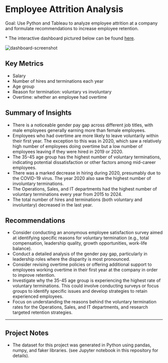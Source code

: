 # Employee Attrition Analysis
Goal: Use Python and Tableau to analyze employee attrition at a company and formulate recommendations to increase employee retention.

\* The interactive dashboard pictured below can be found [here](https://public.tableau.com/views/EmployeeAttrition_17247825466550/Dashboard2?:language=en-US&:sid=&:redirect=auth&:display_count=n&:origin=viz_share_link).

![dashboard-screenshot](https://github.com/user-attachments/assets/57c435df-eac8-43b7-88ee-47a8ac067ec8)

## Key Metrics
* Salary
* Number of hires and terminations each year
* Age group
* Reason for termination: voluntary vs involuntary
* Overtime: whether an employee had overtime

## Summary of Insights
* There is a noticeable gender pay gap across different job titles, with male employees generally earning more than female employees.
* Employees who had overtime are more likely to leave voluntarily within their first year. The exception to this was in 2020, which saw a relatively high number of employees doing overtime but a low number of employees leaving if they were hired in 2019 or 2020.
* The 35-45 age group has the highest number of voluntary terminations, indicating potential dissatisfaction or other factors among mid-career employees.
* There was a marked decrease in hiring during 2020, presumably due to the COVID-19 virus. The year 2020 also saw the highest number of involuntary terminations.
* The Operations, Sales, and IT departments had the highest number of voluntary terminations every year from 2015 to 2024.
* The total number of hires and terminations (both voluntary and involuntary) decreased in the last year.

## Recommendations
* Consider conducting an anonymous employee satisfaction survey aimed at identifying specific reasons for voluntary termination (e.g., total compensation, leadership quality, growth opportunities, work-life balance). 
* Conduct a detailed analysis of the gender pay gap, particularly in leadership roles where the disparity is most pronounced.
* Consider revising overtime policies or offering additional support to employees working overtime in their first year at the company in order to improve retention.
* Investigate why the 35-45 age group is experiencing the highest rate of voluntary terminations. This could involve conducting surveys or focus groups to identify specific issues and develop strategies to retain experienced employees.
* Focus on understanding the reasons behind the voluntary termination rates for the Operations, Sales, and IT departments, and research targeted retention strategies.

---

## Project Notes
* The dataset for this project was generated in Python using pandas, numpy, and faker libraries. (see Jupyter notebook in this repository for details).
